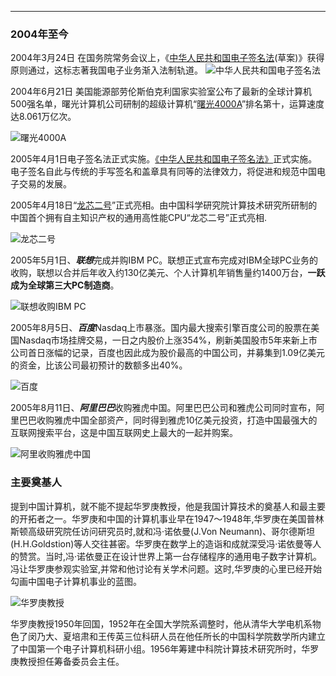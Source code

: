 _ _ _ _
### 2004年至今
2004年3月24日 在国务院常务会议上，《[中华人民共和国电子签名法](https://baike.baidu.com/item/%E4%B8%AD%E5%8D%8E%E4%BA%BA%E6%B0%91%E5%85%B1%E5%92%8C%E5%9B%BD%E7%94%B5%E5%AD%90%E7%AD%BE%E5%90%8D%E6%B3%95/1780444?fr=aladdin)(草案)》获得原则通过，这标志著我国电子业务渐入法制轨道。
![中华人民共和国电子签名法](https://s3.ax1x.com/2020/11/22/D8CnAJ.jpg "中华人民共和国电子签名法")

2004年6月21日 美国能源部劳伦斯伯克利国家实验室公布了最新的全球计算机500强名单，曙光计算机公司研制的超级计算机“[曙光4000A](https://baike.baidu.com/item/%E6%9B%99%E5%85%894000A/7256130?fr=aladdin)”排名第十，运算速度达8.061万亿次。

![曙光4000A](https://s3.ax1x.com/2020/11/22/D8C6Hg.jpg "曙光4000A")

2005年4月1日电子签名法正式实施。[《中华人民共和国电子签名法》](https://baike.baidu.com/item/%E4%B8%AD%E5%8D%8E%E4%BA%BA%E6%B0%91%E5%85%B1%E5%92%8C%E5%9B%BD%E7%94%B5%E5%AD%90%E7%AD%BE%E5%90%8D%E6%B3%95/1780444?fr=aladdin)正式实施。电子签名自此与传统的手写签名和盖章具有同等的法律效力，将促进和规范中国电子交易的发展。

2005年4月18日“[龙芯二号](https://baike.baidu.com/item/%E9%BE%99%E8%8A%AF%E4%BA%8C%E5%8F%B7%E5%A2%9E%E5%BC%BA%E5%9E%8B%E5%A4%84%E7%90%86%E5%99%A8/10817081?fr=aladdin)”正式亮相。由中国科学研究院计算技术研究所研制的中国首个拥有自主知识产权的通用高性能CPU“龙芯二号”正式亮相.

![龙芯二号](https://s3.ax1x.com/2020/11/22/D8CDjf.jpg "龙芯二号")

2005年5月1日、***联想***完成并购IBM PC。联想正式宣布完成对IBM全球PC业务的收购，联想以合并后年收入约130亿美元、个人计算机年销售量约1400万台，**一跃成为全球第三大PC制造商**。

![联想收购IBM PC](https://s3.ax1x.com/2020/11/22/D8CBgP.jpg )

2005年8月5日、***百度***Nasdaq上市暴涨。国内最大搜索引擎百度公司的股票在美国Nasdaq市场挂牌交易，一日之内股价上涨354%，刷新美国股市5年来新上市公司首日涨幅的记录，百度也因此成为股价最高的中国公司，并募集到1.09亿美元的资金，比该公司最初预计的数额多出40%。

![百度](https://s3.ax1x.com/2020/11/22/D8Csu8.jpg "百度")

2005年8月11日、***阿里巴巴***收购雅虎中国。阿里巴巴公司和雅虎公司同时宣布，阿里巴巴收购雅虎中国全部资产，同时得到雅虎10亿美元投资，打造中国最强大的互联网搜索平台，这是中国互联网史上最大的一起并购案。

![阿里收购雅虎中国](https://s3.ax1x.com/2020/11/22/D8C03t.jpg )

### 主要奠基人
提到中国计算机，就不能不提起华罗庚教授，他是我国计算技术的奠基人和最主要的开拓者之一。华罗庚和中国的计算机事业早在1947～1948年,华罗庚在美国普林斯顿高级研究院任访问研究员时,就和冯·诺依曼(J.Von Neumann)、哥尔德斯坦(H.H.Goldstion)等人交往甚密。华罗庚在数学上的造诣和成就深受冯·诺依曼等人的赞赏。当时,冯·诺依曼正在设计世界上第一台存储程序的通用电子数字计算机。冯让华罗庚参观实验室,并常和他讨论有关学术问题。这时,华罗庚的心里已经开始勾画中国电子计算机事业的蓝图。

![华罗庚教授](https://s3.ax1x.com/2020/11/22/D8PsR1.jpg "华罗庚教授")

华罗庚教授1950年回国，1952年在全国大学院系调整时，他从清华大学电机系物色了闵乃大、夏培肃和王传英三位科研人员在他任所长的中国科学院数学所内建立了中国第一个电子计算机科研小组。1956年筹建中科院计算技术研究所时，华罗庚教授担任筹备委员会主任。
